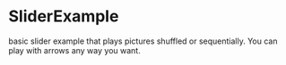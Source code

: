# SliderExample
basic slider example that plays pictures shuffled or sequentially. You can play with arrows any way you want.
